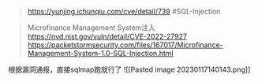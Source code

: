 > https://yunjing.ichunqiu.com/cve/detail/739
> #SQL-Injection 

> Microfinance Management System注入
> https://nvd.nist.gov/vuln/detail/CVE-2022-27927
> https://packetstormsecurity.com/files/167017/Microfinance-Management-System-1.0-SQL-Injection.html

根据漏洞通报，直接sqlmap跑就行了
![[Pasted image 20230117140143.png]]
